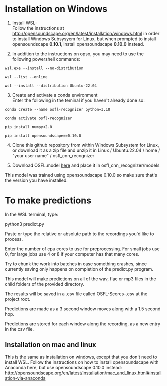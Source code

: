 # Installation on Windows

1. Install WSL:<br> 
Follow the instructions at http://opensoundscape.org/en/latest/installation/windows.html in order to install Windows Subsysyem for Linux, but when prompted to install opensoundscape __0.10.1__, install opensoundscape __0.10.0__ instead.

2. In addition to the instructions on opso, you may need to use the following powershell commands:

`wsl.exe --install --no-distribution`

`wsl --list --online`

`wsl --install --distribution Ubuntu-22.04`


3. Create and activate a conda environment<br>
Enter the following in the teminal if you haven't already done so:

`conda create --name osfl-recognizer python=3.10`

`conda activate osfl-recognizer`

`pip install numpy<2.0`

`pip install opensoundscape==0.10.0`

4. Clone this github repository from within Windows Subsystem for Linux, or download it as a zip file and unzip it in
Linux / Ubuntu.22.04 / home / "your user name" / osfl_cnn_recognizer

5. Download OSFL.model [here](https://www.dropbox.com/scl/fi/cx2rblf6yyyoe19kzm4um/OSFL.model?rlkey=wv7c9ll7n2ie1hdn5rk0m9lox&st=2fjauncs&dl=0) and place it in osfl_cnn_recognizer/models 

This model was trained using opensoundscape 0.10.0 so make sure that's the version you have installed.


# To make predictions

In the WSL terminal, type:

python3 predict.py

Paste or type the relative or absolute path to the recordings you'd like to process.

Enter the number of cpu cores to use for preprocessing. For small jobs use 0, for large jobs use 4 or 8 if your computer has that many cores. 

Try to chunk the work into batches in case something crashes, since currently saving only happens on completion of the predict.py program. 

This model will make predictions on all of the wav, flac or mp3 files in the child folders of the provided directory. 

The results will be saved in a .csv file called OSFL-Scores-<current-time>.csv at the project root. 

Predictions are made as a 3 second window moves along with a 1.5 second hop. 

Predictions are stored for each window along the recording, as a new entry in the csv file.


## Installation on mac and linux
This is the same as installation on windows, except that you don't need to install WSL. 
Follow the instructions on how to install opensoundscape with Anaconda here, but use opensoundscape 0.10.0 instead:
http://opensoundscape.org/en/latest/installation/mac_and_linux.html#installation-via-anaconda



